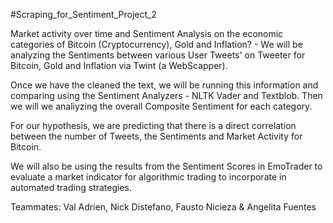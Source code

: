 #Scraping_for_Sentiment_Project_2

Market activity over time and Sentiment Analysis on the economic categories of Bitcoin (Cryptocurrency), Gold and Inflation? - We will be analyzing the Sentiments between various User Tweets' on Tweeter for Bitcoin, Gold and Inflation via Twint (a WebScapper).

Once we have the cleaned the text, we will be running this information and comparing using the Sentiment Analyzers - NLTK Vader and Textblob. Then we will we analiyzing the overall Composite Sentiment for each category. 

For our hypothesis, we are predicting that there is a direct correlation between the number of Tweets, the Sentiments and Market Activity for Bitcoin.

We will also be using the results from the Sentiment Scores in EmoTrader to evaluate a market indicator for algorithmic trading to incorporate in automated trading strategies.

Teammates:
Val Adrien, Nick Distefano, Fausto Nicieza & Angelita Fuentes
